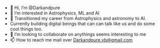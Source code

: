 - 👋 Hi, I’m @Darkandpure
- 👀 I’m interested in Astrophysics, ML and AI
- 🌱 Transitioned my career from Astrophysics and astronomy to AI.
- Currently building digital beings that can can talk like us and do some cool things too.
- 💞️ I’m looking to collaborate on anythings seems interesting to me
- 📫 How to reach me mail over Darkandpure.vb@gmail.com

<!---
Darkandpure/Darkandpure is a ✨ special ✨ repository because its `README.md` (this file) appears on your GitHub profile.
You can click the Preview link to take a look at your changes.
--->
